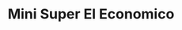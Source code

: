 ---
title: "Mini Super El Economico"
url: /el-cua-municipio-de-jinotega/mini-super-el-economico/
shop: Supermarkt
---